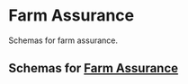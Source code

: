 # Farm Assurance

Schemas for farm assurance.

## Schemas for [Farm Assurance](Farm-Assurance/README.MD)

